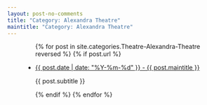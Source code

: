 ```yaml
---
layout: post-no-comments
title: "Category: Alexandra Theatre"
maintitle: "Category: Alexandra Theatre"
---
```


<figure class="fig3">
<div class="CardLayout">
<div class="CardItem">
<ul>
  {% for post in site.categories.Theatre-Alexandra-Theatre reversed %}
    {% if post.url %}
<li>
<p><a href="{{ post.url }}">{{ post.date | date: "%Y-%m-%d" }} - {{ post.maintitle }}</a></p>
<p>{{ post.subtitle }}</p>
</li>
    {% endif %}
  {% endfor %}
</ul>
</div>
</div>
</figure>
